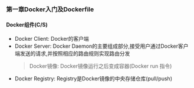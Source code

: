 ### 第一章Docker入门及Dockerfile
#### Docker组件(C/S)
- Docker Client: Docker的客户端
- Docker Server: Docker Daemon的主要组成部分,接受用户通过Docker客户端发送的请求,并按照相应的路由规则实现路由分发
    > Docker镜像: Docker镜像运行之后变成容器(Docker run 指令)
- Docker Registry: Registry是Docker镜像的中央存储仓库(pull/push)
